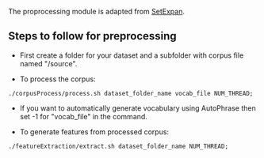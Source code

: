 The proprocessing module is adapted from [SetExpan](https://github.com/jmshen1994/SetExpan/tree/master/src).


## Steps to follow for preprocessing

- First create a folder for your dataset and a subfolder with corpus file named "/source".

- To process the corpus:
```
./corpusProcess/process.sh dataset_folder_name vocab_file NUM_THREAD;
```
- If you want to automatically generate vocabulary using AutoPhrase then set -1 for "vocab_file" in the command.


- To generate features from processed corpus:
```
./featureExtraction/extract.sh dataset_folder_name NUM_THREAD;
```
